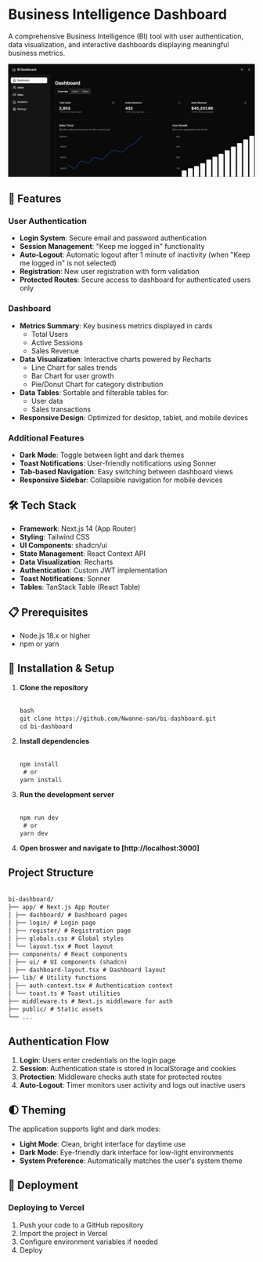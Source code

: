 # Business Intelligence Dashboard

A comprehensive Business Intelligence (BI) tool with user authentication, data visualization, and interactive dashboards displaying meaningful business metrics.

![Dashboard Preview](image.png)

## 🚀 Features

### User Authentication

- **Login System**: Secure email and password authentication
- **Session Management**: "Keep me logged in" functionality
- **Auto-Logout**: Automatic logout after 1 minute of inactivity (when "Keep me logged in" is not selected)
- **Registration**: New user registration with form validation
- **Protected Routes**: Secure access to dashboard for authenticated users only

### Dashboard

- **Metrics Summary**: Key business metrics displayed in cards
  - Total Users
  - Active Sessions
  - Sales Revenue
- **Data Visualization**: Interactive charts powered by Recharts
  - Line Chart for sales trends
  - Bar Chart for user growth
  - Pie/Donut Chart for category distribution
- **Data Tables**: Sortable and filterable tables for:
  - User data
  - Sales transactions
- **Responsive Design**: Optimized for desktop, tablet, and mobile devices

### Additional Features

- **Dark Mode**: Toggle between light and dark themes
- **Toast Notifications**: User-friendly notifications using Sonner
- **Tab-based Navigation**: Easy switching between dashboard views
- **Responsive Sidebar**: Collapsible navigation for mobile devices

## 🛠️ Tech Stack

- **Framework**: Next.js 14 (App Router)
- **Styling**: Tailwind CSS
- **UI Components**: shadcn/ui
- **State Management**: React Context API
- **Data Visualization**: Recharts
- **Authentication**: Custom JWT implementation
- **Toast Notifications**: Sonner
- **Tables**: TanStack Table (React Table)

## 📋 Prerequisites

- Node.js 18.x or higher
- npm or yarn

## 🔧 Installation & Setup

1. **Clone the repository**

   ```
   
   bash
   git clone https://github.com/Nwanne-san/bi-dashboard.git
   cd bi-dashboard

   ```

2. **Install dependencies**

   ```
   
   npm install
    # or
   yarn install

   ```

3. **Run the development server**

   ```
   
   npm run dev
    # or
   yarn dev

   ```

4. **Open broswer and navigate to [http://localhost:3000]**

## Project Structure
```

bi-dashboard/
├── app/ # Next.js App Router
│ ├── dashboard/ # Dashboard pages
│ ├── login/ # Login page
│ ├── register/ # Registration page
│ ├── globals.css # Global styles
│ └── layout.tsx # Root layout
├── components/ # React components
│ ├── ui/ # UI components (shadcn)
│ ├── dashboard-layout.tsx # Dashboard layout
├── lib/ # Utility functions
│ ├── auth-context.tsx # Authentication context
│ └── toast.ts # Toast utilities
├── middleware.ts # Next.js middleware for auth
├── public/ # Static assets
└── ...

```

## Authentication Flow

1. **Login**: Users enter credentials on the login page
2. **Session**: Authentication state is stored in localStorage and cookies
3. **Protection**: Middleware checks auth state for protected routes
4. **Auto-Logout**: Timer monitors user activity and logs out inactive users

## 🌓 Theming

The application supports light and dark modes:

- **Light Mode**: Clean, bright interface for daytime use
- **Dark Mode**: Eye-friendly dark interface for low-light environments
- **System Preference**: Automatically matches the user's system theme

## 🚀 Deployment

### Deploying to Vercel

1. Push your code to a GitHub repository
2. Import the project in Vercel
3. Configure environment variables if needed
4. Deploy
